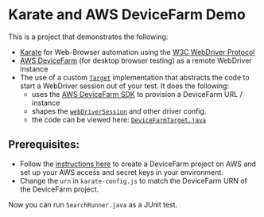 # Karate and AWS DeviceFarm Demo

This is a project that demonstrates the following:
* [Karate](https://github.com/intuit/karate) for Web-Browser automation using the [W3C WebDriver Protocol](https://w3c.github.io/webdriver/)
* [AWS DeviceFarm](https://docs.aws.amazon.com/devicefarm/latest/testgrid/what-is-testgrid.html) (for desktop browser testing) as a remote WebDriver instance
* The use of a custom [`Target`](https://github.com/intuit/karate/tree/master/karate-core#configure-drivertarget) implementation that abstracts the code to start a WebDriver session out of your test. It does the following:
  * uses the [AWS DeviceFarm SDK](https://mvnrepository.com/artifact/software.amazon.awssdk/devicefarm) to provision a DeviceFarm URL / instance
  * shapes the [`webDriverSession`](https://github.com/intuit/karate/tree/master/karate-core#webdriversession) and other driver config.
  * the code can be viewed here: [`DeviceFarmTarget.java`](src/test/java/devicefarm/DeviceFarmTarget.java)

## Prerequisites:
* Follow the [instructions here](https://docs.aws.amazon.com/devicefarm/latest/testgrid/getting-started-local.html) to create a DeviceFarm project on AWS and set up your AWS access and secret keys in your environment.
* Change the `urn` in `karate-config.js` to match the DeviceFarm URN of the DeviceFarm project.

Now you can run `SearchRunner.java` as a JUnit test.
